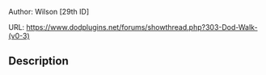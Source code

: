 Author: Wilson [29th ID]

URL: https://www.dodplugins.net/forums/showthread.php?303-Dod-Walk-(v0-3)

## Description

